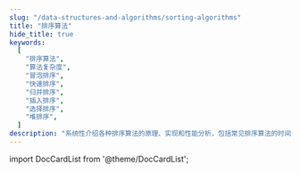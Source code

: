 ```yaml
---
slug: "/data-structures-and-algorithms/sorting-algorithms"
title: "排序算法"
hide_title: true
keywords:
  [
    "排序算法",
    "算法复杂度",
    "冒泡排序",
    "快速排序",
    "归并排序",
    "插入排序",
    "选择排序",
    "堆排序",
  ]
description: "系统性介绍各种排序算法的原理、实现和性能分析，包括常见排序算法的时间复杂度、空间复杂度以及实际应用场景"
---
```


import DocCardList from '@theme/DocCardList';

<DocCardList />
